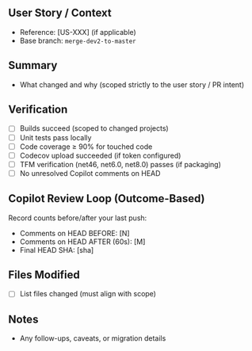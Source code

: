 ## User Story / Context
- Reference: [US-XXX] (if applicable)
- Base branch: `merge-dev2-to-master`

## Summary
- What changed and why (scoped strictly to the user story / PR intent)

## Verification
- [ ] Builds succeed (scoped to changed projects)
- [ ] Unit tests pass locally
- [ ] Code coverage ≥ 90% for touched code
- [ ] Codecov upload succeeded (if token configured)
- [ ] TFM verification (net46, net6.0, net8.0) passes (if packaging)
- [ ] No unresolved Copilot comments on HEAD

## Copilot Review Loop (Outcome-Based)
Record counts before/after your last push:
- Comments on HEAD BEFORE: [N]
- Comments on HEAD AFTER (60s): [M]
- Final HEAD SHA: [sha]

## Files Modified
- [ ] List files changed (must align with scope)

## Notes
- Any follow-ups, caveats, or migration details


